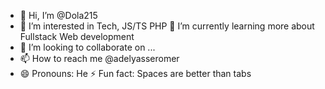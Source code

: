 - 👋 Hi, I’m @Dola215
- 👀 I’m interested in Tech, JS/TS PHP
🌱 I’m currently learning more about Fullstack Web development
- 💞️ I’m looking to collaborate on ...
- 📫 How to reach me @adelyasseromer
- 😄 Pronouns: He
⚡ Fun fact: Spaces are better than tabs

<!---
Dola215/Dola215 is a ✨ special ✨ repository because its `README.md` (this file) appears on your GitHub profile.
You can click the Preview link to take a look at your changes.
--->
